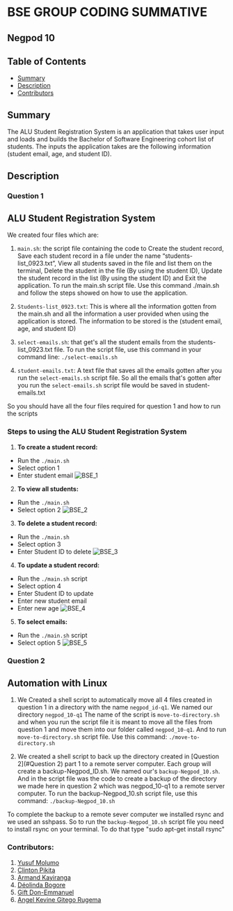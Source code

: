 # BSE GROUP CODING SUMMATIVE

## Negpod 10

## Table of Contents
- [Summary](#Summary)
- [Description](#Description)
- [Contributors](#Contributors)
  
## Summary
The ALU Student Registration System is an application that takes user input and loads and builds the Bachelor of Software Engineering cohort list of students. The inputs the application takes are the following information (student email, age, and student ID).

## Description

### Question 1
## ALU Student Registration System

We created four files which are:
1. `main.sh`: the script file containing the code to Create the student record, Save each student record in a file under the name “students-list_0923.txt”, View all students saved in the file and list them on the terminal, Delete the student in the file (By using the student ID), Update the student record in the list (By using the student ID) and Exit the application. To run the main.sh script file. Use this command ./main.sh and follow the steps showed on how to use the application.
   
2. `Students-list_0923.txt`: This is where all the information gotten from the main.sh and all the information a user provided when using the application is stored. The information to be stored is the (student email, age, and student ID)

3. `select-emails.sh`: that get's all the student emails from the students-list_0923.txt file. To run the script file, use this command in  your command line:
 `./select-emails.sh`

4. `student-emails.txt`: A text file that saves all the emails gotten after you run the `select-emails.sh` script file. So all the emails that's gotten after you run the `select-emails.sh` script file would be saved in student-emails.txt

So you should have all the four files required for question 1 and how to run the scripts

### Steps to using the ALU Student Registration System
1. **To create a student record:**
- Run  the `./main.sh`
- Select option 1
- Enter student email
![BSE_1](https://github.com/yusufmolumo/group10codingsummative2/assets/112552126/ba8e7c61-dcaf-46af-b330-4a2736a12f31)

2. **To view all students:**
- Run the `./main.sh`
- Select option 2
![BSE_2](https://github.com/yusufmolumo/group10codingsummative2/assets/112552126/2dbcf24e-ef04-4113-b6a4-89dcea06dea4)

3. **To delete a student record:**
- Run the `./main.sh`
- Select option 3
- Enter Student ID to delete
![BSE_3](https://github.com/yusufmolumo/group10codingsummative2/assets/112552126/5566857a-8a77-4e9c-af00-ea1d54b77494)

4. **To update a student record:**
- Run the `./main.sh` script
- Select option 4
- Enter Student ID to update
- Enter new student email
- Enter new age
![BSE_4](https://github.com/yusufmolumo/group10codingsummative2/assets/112552126/f35a0a18-43d1-47ec-b776-67ad88ee46bc)

5. **To select emails:**
- Run the `./main.sh` script
- Select option 5
![BSE_5](https://github.com/yusufmolumo/group10codingsummative2/assets/112552126/904506ee-25aa-4548-813e-c89f0affbbd4)

### Question 2
## Automation with Linux

1. We Created a shell script to automatically move all 4 files created in question 1 in a directory with the name `negpod_id-q1`. We named our directory `negpod_10-q1`
The name of the script is `move-to-directory.sh` and when you run the script file it is meant to move all the files from question 1 and move them into our folder called `negpod_10-q1`. And to run `move-to-directory.sh` script file. Use this command:
`./move-to-directory.sh`

2. We created a shell script to back up the directory created in [Question 2](#Question 2) part 1 to a remote server computer. Each group will create a backup-Negpod_ID.sh. We named our's `backup-Negpod_10.sh`. And in the script file was the code to create a backup of the directory we made here in question 2 which was negpod_10-q1 to a remote server computer. To run the backup-Negpod_10.sh script file, use this command:
 `./backup-Negpod_10.sh`

To complete the backup to a remote sever computer we installed rsync and we used an sshpass. So to run the `backup-Negpod_10.sh` script file you need to install rsync on your terminal.
To do that type "sudo apt-get install rsync"

### Contributors:
1. [Yusuf Molumo](https://github.com/yusufmolumo)
2. [Clinton Pikita](https://github.com/Clint07-datascientist)
3. [Armand Kayiranga](https://github.com/Armandkay)
4. [Déolinda Bogore](https://github.com/Deolinda1506)
5. [Gift Don-Emmanuel](https://github.com/Giftiee001)
6. [Angel Kevine Gitego Rugema](https://github.com/AngeGitego)
